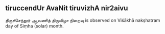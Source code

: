 ## tiruccendUr AvaNit tiruvizhA nir2aivu

திருச்செந்தூர் ஆவணித் திருவிழா நிறைவு is observed on Viśākhā nakṣhatram day of Siṃha (solar) month.




